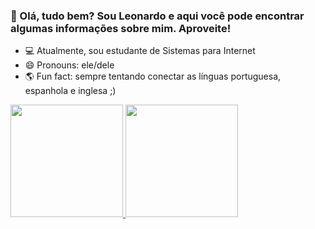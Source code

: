 ### 👋 Olá, tudo bem? Sou Leonardo e aqui você pode encontrar algumas informações sobre mim. Aproveite!

- 💻 Atualmente, sou estudante de Sistemas para Internet
- 😄 Pronouns: ele/dele
- 🌎 Fun fact: sempre tentando conectar as línguas portuguesa, espanhola e inglesa ;)

<a href="https://github.com/leonardonps">
  <img height="180cm" src="https://github-readme-stats.vercel.app/api?username=leonardonps&theme=tokyonight" />
  <img height="180cm" src="https://github-readme-stats.vercel.app/api/top-langs/?username=leonardonps&layout-compact&langs_count=16&theme=tokyonight" />
</a>


<!-- - 🔭 I’m currently working on ...
- 🌱 I’m currently learning ...
- 👯 I’m looking to collaborate on ...
- 🤔 I’m looking for help with ...
- 💬 Ask me about ... -->

